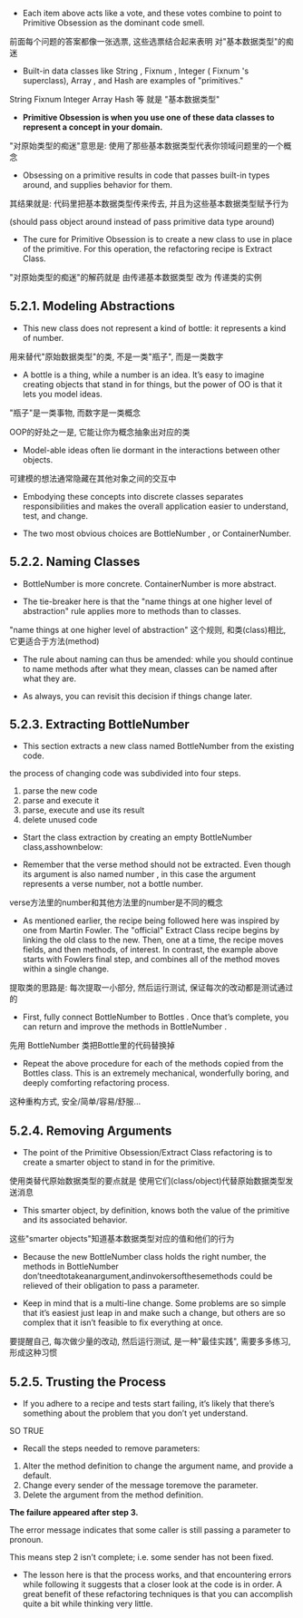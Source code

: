 + Each item above acts like a vote, and these votes combine to point to Primitive Obsession as the dominant code smell.

前面每个问题的答案都像一张选票, 这些选票结合起来表明 对"基本数据类型"的痴迷

+ Built-in data classes like String , Fixnum , Integer ( Fixnum 's superclass), Array , and Hash are examples of "primitives."

String Fixnum Integer Array Hash 等 就是 "基本数据类型"

+ **Primitive Obsession is when you use one of these data classes to represent a concept in your domain.**

"对原始类型的痴迷"意思是: 使用了那些基本数据类型代表你领域问题里的一个概念

+ Obsessing on a primitive results in code that passes built-in types around, and supplies behavior for them.

其结果就是: 代码里把基本数据类型传来传去, 并且为这些基本数据类型赋予行为

(should pass object around instead of pass primitive data type around)

+ The cure for Primitive Obsession is to create a new class to use in place of the primitive. For this operation, the refactoring recipe is Extract Class.

"对原始类型的痴迷"的解药就是 由传递基本数据类型 改为 传递类的实例

## 5.2.1. Modeling Abstractions

+ This new class does not represent a kind of bottle: it represents a kind of number.

用来替代"原始数据类型"的类, 不是一类"瓶子", 而是一类数字

+ A bottle is a thing, while a number is an idea. It’s easy to imagine creating objects that stand in for things, but the power of OO is that it lets you model ideas.

"瓶子"是一类事物, 而数字是一类概念

OOP的好处之一是, 它能让你为概念抽象出对应的类

+ Model-able ideas often lie dormant in the interactions between other objects.

可建模的想法通常隐藏在其他对象之间的交互中

+ Embodying these concepts into discrete classes separates responsibilities and makes the overall application easier to understand, test, and change.

+ The two most obvious choices are BottleNumber , or ContainerNumber.

## 5.2.2. Naming Classes

+ BottleNumber is more concrete. ContainerNumber is more abstract.

+ The tie-breaker here is that the "name things at one higher level of abstraction" rule applies more to methods than to classes.

"name things at one higher level of abstraction" 这个规则, 和类(class)相比, 它更适合于方法(method)

+ The rule about naming can thus be amended: while you should continue to name methods after what they mean, classes can be named after what they are.

+ As always, you can revisit this decision if things change later.

## 5.2.3. Extracting BottleNumber

+ This section extracts a new class named BottleNumber from the existing code.

the process of changing code was subdivided into four steps.
1. parse the new code
2. parse and execute it
3. parse, execute and use its result
4. delete unused code

+ Start the class extraction by creating an empty BottleNumber class,asshownbelow:

+ Remember that the verse method should not be extracted. Even though its argument is also named number , in this case the argument represents a verse number, not a bottle number.

verse方法里的number和其他方法里的number是不同的概念

+ As mentioned earlier, the recipe being followed here was inspired by one from Martin Fowler. The "official" Extract Class recipe begins by linking the old class to the new. Then, one at a time, the recipe moves fields, and then methods, of interest. In contrast, the example above starts with Fowlers final step, and combines all of the method moves within a single change.

提取类的思路是: 每次提取一小部分, 然后运行测试, 保证每次的改动都是测试通过的

+ First, fully connect BottleNumber to Bottles . Once that’s complete, you can return and improve the methods in BottleNumber .

先用 BottleNumber 类把Bottle里的代码替换掉

+ Repeat the above procedure for each of the methods copied from the Bottles class. This is an extremely mechanical, wonderfully boring, and deeply comforting refactoring process.

这种重构方式, 安全/简单/容易/舒服...

## 5.2.4. Removing Arguments

+ The point of the Primitive Obsession/Extract Class refactoring is to create a smarter object to stand in for the primitive.

使用类替代原始数据类型的要点就是 使用它们(class/object)代替原始数据类型发送消息

+ This smarter object, by definition, knows both the value of the primitive and its associated behavior.

这些"smarter objects"知道基本数据类型对应的值和他们的行为

+ Because the new BottleNumber class holds the right number, the methods in BottleNumber don’tneedtotakeanargument,andinvokersofthesemethods could be relieved of their obligation to pass a parameter.

+ Keep in mind that is a multi-line change. Some problems are so simple that it’s easiest just leap in and make such a change, but others are so complex that it isn’t feasible to fix everything at once.

要提醒自己, 每次做少量的改动, 然后运行测试, 是一种"最佳实践", 需要多多练习, 形成这种习惯

## 5.2.5. Trusting the Process

+  If you adhere to a recipe and tests start failing, it’s likely that there’s something about the problem that you don’t yet understand.

SO TRUE

+ Recall the steps needed to remove parameters:

1. Alter the method definition to change the argument name, and provide a default.
2. Change every sender of  the message toremove the parameter.
3. Delete the argument from the method definition.

**The failure appeared after step 3.**

The error message indicates that some caller is still passing a parameter to pronoun.

This means step 2 isn’t complete; i.e. some sender has not been fixed.

+ The lesson here is that the process works, and that encountering errors while following it suggests that a closer look at the code is in order. A great benefit of these refactoring techniques is that you can accomplish quite a bit while thinking very little.




